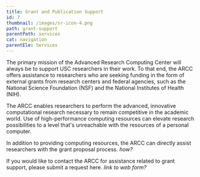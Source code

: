 ```yaml
---
title: Grant and Publication Support
id: 7
thumbnail: /images/sr-icon-4.png
path: grant-support
parentPath: services
cat: navigation
parentEle: Services
---
```

The primary mission of the Advanced Research Computing Center will always be to support USC researchers in their work. To that end, the ARCC offers assistance to researchers who are seeking funding in the form of external grants from research centers and federal agencies, such as the National Science Foundation (NSF) and the National Institutes of Health (NIH).

The ARCC enables researchers to perform the advanced, innovative computational research necessary to remain competitive in the academic world. Use of high-performance computing resources can elevate research possibilities to a level that's unreachable with the resources of a personal computer.

In addition to providing computing resources, the ARCC can directly assist researchers with the grant proposal process. *how?*

If you would like to contact the ARCC for assistance related to grant support, please submit a request here. *link to web form?*